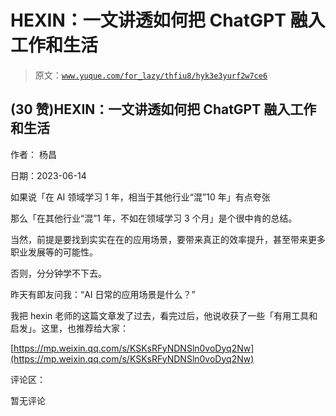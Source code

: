 # HEXIN：一文讲透如何把 ChatGPT 融入工作和生活

> 原文：[`www.yuque.com/for_lazy/thfiu8/hyk3e3yurf2w7ce6`](https://www.yuque.com/for_lazy/thfiu8/hyk3e3yurf2w7ce6)



## (30 赞)HEXIN：一文讲透如何把 ChatGPT 融入工作和生活 

作者： 杨昌 

日期：2023-06-14 

如果说「在 AI 领域学习 1 年，相当于其他行业“混”10 年」有点夸张 

那么「在其他行业“混”1 年，不如在领域学习 3 个月」是个很中肯的总结。 

当然，前提是要找到实实在在的应用场景，要带来真正的效率提升，甚至带来更多职业发展等的可能性。 

否则，分分钟学不下去。 

昨天有即友问我：“AI 日常的应用场景是什么？” 

我把 hexin 老师的这篇文章发了过去，看完过后，他说收获了一些「有用工具和启发」。这里，也推荐给大家： 

[https://mp.weixin.qq.com/s/KSKsRFyNDNSln0voDyq2Nw](https://mp.weixin.qq.com/s/KSKsRFyNDNSln0voDyq2Nw) 

评论区： 

暂无评论